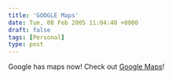 ```yaml
---
title: 'GOOGLE Maps'
date: Tue, 08 Feb 2005 11:04:40 +0000
draft: false
tags: [Personal]
type: post
---
```


Google has maps now! Check out [Google Maps](http://maps.google.com/)!